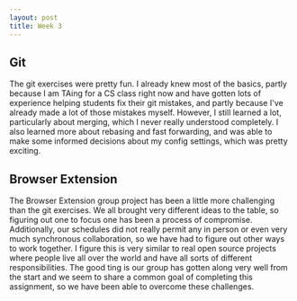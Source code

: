 ```yaml
---
layout: post
title: Week 3
---
```


## Git

The git exercises were pretty fun. I already knew most of the basics, partly
because I am TAing for a CS class right now and have gotten lots of experience
helping students fix their git mistakes, and partly because I've already made a
lot of those mistakes myself. However, I still learned a lot, particularly about
merging, which I never really understood completely. I also learned more about
rebasing and fast forwarding, and was able to make some informed decisions about
my config settings, which was pretty exciting.

## Browser Extension
<!--more-->
The Browser Extension group project has been a little more challenging than the
git exercises. We all brought very different ideas to the table, so figuring out
one to focus one has been a process of compromise. Additionally, our schedules
did not really permit any in person or even very much synchronous collaboration,
so we have had to figure out other ways to work together. I figure this is very
similar to real open source projects where people live all over the world and
have all sorts of different responsibilities. The good ting is our group has
gotten along very well from the start and we seem to share a common goal of
completing this assignment, so we have been able to overcome these challenges.
